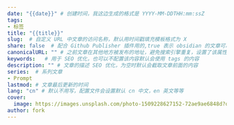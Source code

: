 ```yaml
---
date: "{{date}}" # 创建时间，我这边生成的格式是 YYYY-MM-DDTHH:mm:ssZ  
tags:   
- 标签
title: "{{title}}"  
slug:  # 自定义 URL 中文章的访问名称，默认用时间戳填充模板格式为 X  
share: false  # 配合 Github Publisher 插件用的,true 表示 obsidian 的文章可以发布  
canonicalURL: "" # 之前文章在其他地方被发布的地址，避免搜索引擎重复，设置了该属性会优先展示 canonicalURL 执行的文章  
keywords:   # 用于 SEO 优化，也可以不配置该内容默认会使用 tags 的内容  
description: "" # 文章的描述 SEO 优化，为空时默认会截取文章前面的内容  
series:  # 系列文章  
- Prompt
lastmod: # 文章最后更新的时间  
lang: "cn" # 默认不用写，配置文件会设置默认 cn 中文，en 英文等等  
cover:  
  image: https://images.unsplash.com/photo-1509228627152-72ae9ae6848d?q=80&w=1000&auto=format&fit=crop&ixlib=rb-4.0.3&ixid=M3wxMjA3fDB8MHxwaG90by1wYWdlfHx8fGVufDB8fHx8fA%3D%3D  # 文章封面图片地址 
author: fork
---  
```


